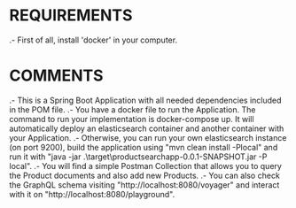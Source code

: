 REQUIREMENTS
============
.- First of all, install 'docker' in your computer.

COMMENTS
========
.- This is a Spring Boot Application with all needed dependencies included in the POM file.
.- You have a docker file to run the Application. The command to run your implementation is
docker-compose up. It will automatically deploy an elasticsearch container and another container with your Application.
.- Otherwise, you can run your own elasticsearch instance (on port 9200), build the application using "mvn clean install -Plocal" and run it with "java -jar .\target\productsearchapp-0.0.1-SNAPSHOT.jar -P local".
.- You will find a simple Postman Collection that allows you to query the Product documents and also add new Products.
.- You can also check the GraphQL schema visiting "http://localhost:8080/voyager" and interact with it on "http://localhost:8080/playground".
